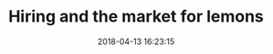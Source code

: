 ---
date: 2018-04-13 16:23:15
link:
  source: pocket
  source_url: https://getpocket.com
  text: Hiring and the market for lemons
  url: http://danluu.com/hiring-lemons/
slug: hiring-and-the-market-for-lemons
source: pocket
title: Hiring and the market for lemons
syndicated:
- type: twitter
  url: https://twitter.com/roytang/statuses/984830404808069121/
---